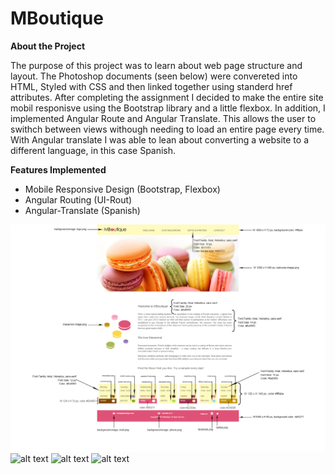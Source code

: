# MBoutique

**About the Project**

The purpose of this project was to learn about web page structure and layout. The Photoshop documents (seen below) were convereted into HTML, Styled with CSS and then linked together using standerd href attributes.  After completing the assignment I decided to make the entire site mobil responisve using the Bootstrap library and a little flexbox.  In addition, I implemented Angular Route and Angular Translate.  This allows the user to swithch between views withough needing to load an entire page every time.  With Angular translate I was able to lean about converting a website to a different language, in this case Spanish.

**Features Implemented**

* Mobile Responsive Design (Bootstrap, Flexbox)
* Angular Routing (UI-Rout)
* Angular-Translate (Spanish)

![alt text](assets/design_docs/welcome_exp.png "Welcome/Home page specifications")
![alt text](assets/design_docs/our-macarons.png "Our Macarons page specifications")
![alt text](assets/design_docs/gift-&-parties.png "Gift & Parties page specifications")
![alt text](assets/design_docs/contact.png "Contact page specifications")